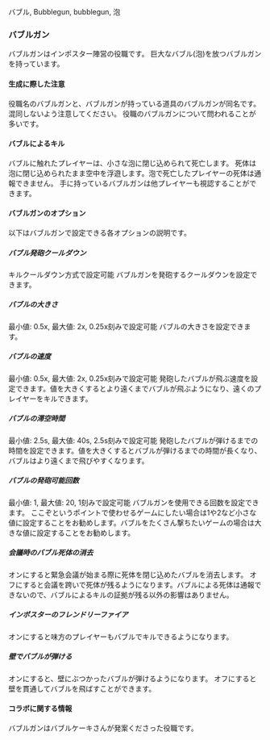 バブル, Bubblegun, bubblegun, 泡

### バブルガン
バブルガンはインポスター陣営の役職です。
巨大なバブル(泡)を放つバブルガンを持っています。

#### 生成に際した注意
役職名のバブルガンと、バブルガンが持っている道具のバブルガンが同名です。混同しないよう注意してください。
役職のバブルガンについて問われることが多いです。

#### バブルによるキル
バブルに触れたプレイヤーは、小さな泡に閉じ込められて死亡します。
死体は泡に閉じ込められたまま空中を浮遊します。泡で死亡したプレイヤーの死体は通報できません。
手に持っているバブルガンは他プレイヤーも視認することができます。

#### バブルガンのオプション
以下はバブルガンで設定できる各オプションの説明です。

##### バブル発砲クールダウン
キルクールダウン方式で設定可能
バブルガンを発砲するクールダウンを設定できます。

##### バブルの大きさ
最小値: 0.5x, 最大値: 2x, 0.25x刻みで設定可能
バブルの大きさを設定できます。

##### バブルの速度
最小値: 0.5x, 最大値: 2x, 0.25x刻みで設定可能
発砲したバブルが飛ぶ速度を設定できます。値を大きくするとより遠くまでバブルが飛ぶようになり、遠くのプレイヤーをキルできます。

##### バブルの滞空時間
最小値: 2.5s, 最大値: 40s, 2.5s刻みで設定可能
発砲したバブルが弾けるまでの時間を設定できます。値を大きくするとバブルが弾けるまでの時間が長くなり、バブルはより遠くまで飛びやすくなります。

##### バブルの発砲可能回数
最小値: 1, 最大値: 20, 1刻みで設定可能
バブルガンを使用できる回数を設定できます。
ここぞというポイントで使わせるゲームにしたい場合は1や2など小さな値に設定することをお勧めします。バブルをたくさん撃ちたいゲームの場合は大きな値に設定することをお勧めします。

##### 会議時のバブル死体の消去
オンにすると緊急会議が始まる際に死体を閉じ込めたバブルを消去します。
オフにすると会議を跨いで死体が残るようになります。バブルによる死体は通報できないので、バブルによるキルの証拠が残る以外の影響はありません。

##### インポスターのフレンドリーファイア
オンにすると味方のプレイヤーもバブルでキルできるようになります。

##### 壁でバブルが弾ける
オンにすると、壁にぶつかったバブルが弾けるようになります。
オフにすると壁を貫通してバブルを飛ばすことができます。

#### コラボに関する情報

バブルガンはバブルケーキさんが発案くださった役職です。